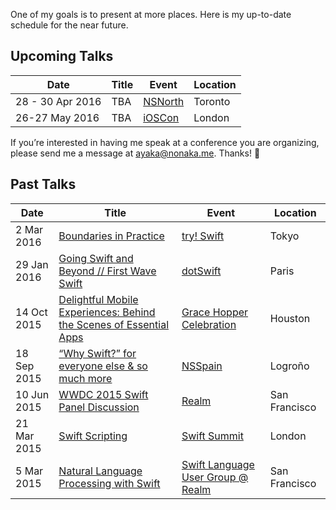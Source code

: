 One of my goals is to present at more places. Here is my up-to-date schedule for the near future.

## Upcoming Talks

| Date        | Title | Event | Location |
| ----------- | ----- | ----- | -------- |
| 28 - 30 Apr 2016 | TBA | [NSNorth][16] | Toronto |
| 26-27 May 2016 | TBA | [iOSCon][19] | London |

If you’re interested in having me speak at a conference you are organizing, please send me a message at <ayaka@nonaka.me>. Thanks! 🐥

## Past Talks

| Date        | Title | Event | Location |
| ----------- | ----- | ----- | -------- |
| 2 Mar 2016 | [Boundaries in Practice][18] | [try! Swift][15] | Tokyo |
| 29 Jan 2016 | [Going Swift and Beyond // First Wave Swift][17] | [dotSwift][14] | Paris |
| 14 Oct 2015 | [Delightful Mobile Experiences: Behind the Scenes of Essential Apps][11] | [Grace Hopper Celebration][10] | Houston |
| 18 Sep 2015 | [“Why Swift?” for everyone else & so much more][9] | [NSSpain][8] | Logroño |
| 10 Jun 2015 | [WWDC 2015 Swift Panel Discussion][12] | [Realm][13] | San Francisco | 
| 21 Mar 2015 | [Swift Scripting][7] | [Swift Summit][5] | London |
| 5 Mar 2015 | [Natural Language Processing with Swift][6] | [Swift Language User Group @ Realm][4] | San Francisco |

[4]: http://www.meetup.com/swift-language/events/220351309/
[5]: https://www.swiftsummit.com
[6]: http://realm.io/news/natural-language-processing-with-swift/
[7]: https://realm.io/news/swift-scripting/
[8]: http://nsspain.com/2015/
[9]: https://speakerdeck.com/ayanonagon/why-swift-for-everyone-else-and-so-much-more
[10]: http://gracehopper.anitaborg.org
[11]: http://schedule.gracehopper.org/session/delightful-mobile-experiences-behind-the-scenes-of-essential-apps/
[12]: https://realm.io/news/apple-wwdc-2015-swift-panel-discussion/
[13]: https://realm.io
[14]: http://www.dotswift.io
[15]: http://www.tryswiftconf.com
[16]: https://nsnorth.ca
[17]: http://www.thedotpost.com/2016/01/ayaka-nonaka-going-swift-and-beyond-first-wave-swift
[18]: https://speakerdeck.com/ayanonagon/shi-jian-de-boundaries
[19]: https://skillsmatter.com/conferences/7598-ioscon-2016-the-conference-for-ios-and-swift-developers
